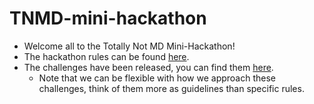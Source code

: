 # TNMD-mini-hackathon

- Welcome all to the Totally Not MD Mini-Hackathon!
- The hackathon rules can be found [here](https://github.com/TNMDCollaborationWeek).
- The challenges have been released, you can find them [here](https://github.com/TNMDCollaborationWeek/Challenges).
	- Note that we can be flexible with how we approach these challenges, think of them more as guidelines than specific rules.

